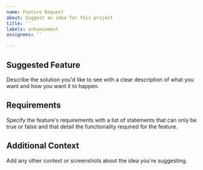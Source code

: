 ```yaml
---
name: Feature Request
about: Suggest an idea for this project
title: ''
labels: enhancement
assignees: ''

---
```


## Suggested Feature 
Describe the solution you'd like to see with a clear description of what you want and how you want it to happen.

## Requirements 
Specify the feature's requirements with a list of statements that can only be true or false and that detail the functionality required for the feature.

## Additional Context
Add any other context or screenshots about the idea you're suggesting.
